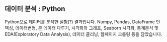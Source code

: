 ## 데이터 분석 : Python

Python으로 데이터를 분석한 실험(?) 결과입니다.
Numpy, Pandas, DataFrame 인덱싱, 데이터변형, 큰 데이터 다루기, 시각화와 그래프, Seaborn 시각화, 통계분석 및 EDA(Exploratory Data Analysis), 데이터 클리닝, 웹페이지 크롤링 등을 담았습니다.
